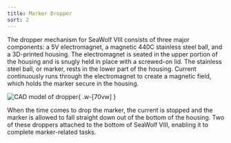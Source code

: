 ```yaml
---
title: Marker Dropper
sort: 2
---
```


The dropper mechanism for SeaWolf VIII consists of three major components: a 5V electromagnet, a magnetic 440C stainless steel ball, and a 3D-printed housing. The electromagnet is seated in the upper portion of the housing and is snugly held in place with a screwed-on lid. The stainless steel ball, or marker, rests in the lower part of the housing. Current continuously runs through the electromagnet to create a magnetic field, which holds the marker secure in the housing. 

![CAD model of dropper](/assets/images/mechanical/dropper.jpg){ .w-[70vw] }

When the time comes to drop the marker, the current is stopped and the marker is allowed to fall straight down out of the bottom of the housing. Two of these droppers attached to the bottom of SeaWolf VIII, enabling it to complete marker-related tasks. 
